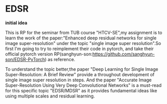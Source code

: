 # EDSR
**initial idea**

This is RP for the seminar from TUB course "HTCV-SE",my assignment is to learn the work of the paper:"Enhanced deep residual networks for single image super-resolution" under the topic "single image super resolution".So first I'm going to try to reimplement their code in pytorch, and take their official pytorch version RP(sanghyun-son:https://github.com/sanghyun-son/EDSR-PyTorch) as reference.

To understand the topic better,the paper "Deep Learning for Single Image Super-Resolution: A Brief Review" provide a throughout development of single image super resolution in steps. And the paper "Accurate Image Super-Resolution Using Very Deep Convolutional Networks" is a must-read for this specific topic "EDSR/MDSR" as it provides fundamental ideas like using multiple scales and residual learning.
